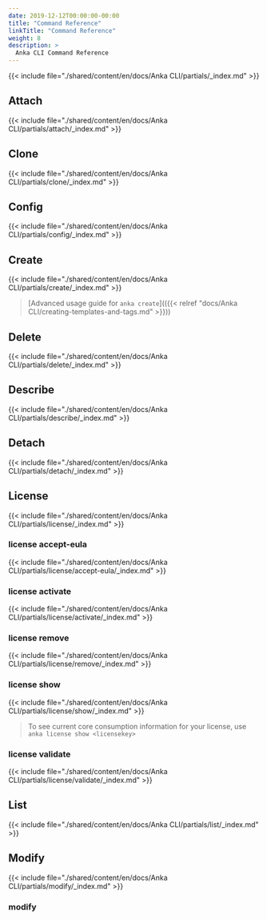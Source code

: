 ```yaml
---
date: 2019-12-12T00:00:00-00:00
title: "Command Reference"
linkTitle: "Command Reference"
weight: 8
description: >
  Anka CLI Command Reference 
---
```


{{< include file="./shared/content/en/docs/Anka CLI/partials/_index.md" >}}

## Attach
{{< include file="./shared/content/en/docs/Anka CLI/partials/attach/_index.md" >}}
## Clone
{{< include file="./shared/content/en/docs/Anka CLI/partials/clone/_index.md" >}}
## Config
{{< include file="./shared/content/en/docs/Anka CLI/partials/config/_index.md" >}}
## Create
{{< include file="./shared/content/en/docs/Anka CLI/partials/create/_index.md" >}}

> [Advanced usage guide for `anka create`](({{< relref "docs/Anka CLI/creating-templates-and-tags.md" >}}))

## Delete
{{< include file="./shared/content/en/docs/Anka CLI/partials/delete/_index.md" >}}
## Describe
{{< include file="./shared/content/en/docs/Anka CLI/partials/describe/_index.md" >}}
## Detach
{{< include file="./shared/content/en/docs/Anka CLI/partials/detach/_index.md" >}}
## License
{{< include file="./shared/content/en/docs/Anka CLI/partials/license/_index.md" >}}
### license accept-eula
{{< include file="./shared/content/en/docs/Anka CLI/partials/license/accept-eula/_index.md" >}}
### license activate
{{< include file="./shared/content/en/docs/Anka CLI/partials/license/activate/_index.md" >}}
### license remove
{{< include file="./shared/content/en/docs/Anka CLI/partials/license/remove/_index.md" >}}
### license show
{{< include file="./shared/content/en/docs/Anka CLI/partials/license/show/_index.md" >}}

> To see current core consumption information for your license, use `anka license show <licensekey>`

### license validate
{{< include file="./shared/content/en/docs/Anka CLI/partials/license/validate/_index.md" >}}
## List
{{< include file="./shared/content/en/docs/Anka CLI/partials/list/_index.md" >}}
## Modify
{{< include file="./shared/content/en/docs/Anka CLI/partials/modify/_index.md" >}}
### modify <template> add
{{< include file="./shared/content/en/docs/Anka CLI/partials/modify/add/_index.md" >}}
#### modify <template> add hard-drive
{{< include file="./shared/content/en/docs/Anka CLI/partials/modify/add/hard-drive/_index.md" >}}
#### modify <template> add network-card
{{< include file="./shared/content/en/docs/Anka CLI/partials/modify/add/network-card/_index.md" >}}
#### modify <template> add optical-drive
{{< include file="./shared/content/en/docs/Anka CLI/partials/modify/add/optical-drive/_index.md" >}}
#### modify <template> add port-forwarding
{{< include file="./shared/content/en/docs/Anka CLI/partials/modify/add/port-forwarding/_index.md" >}}

##### **EXAMPLE** - add port-forwarding
```shell
❯ sudo anka modify 10.15.4 add port-forwarding --guest-port 22 ssh

❯ sudo anka describe 10.15.4

. . .

port_forwarding_rules

+------------+--------------+-------------+------------+-----------+-------------+
|   net_card |   guest_port | rule_name   | protocol   |   host_ip |   host_port |
+============+==============+=============+============+===========+=============+
|          0 |           22 | ssh         | tcp        |         0 |           0 |
+------------+--------------+-------------+------------+-----------+-------------+

❯ sudo anka start 10.15.4
. . . 
port_forwarding

+--------------+-------------+------------+--------+-----------+
|   guest_port |   host_port | protocol   | name   | host_ip   |
+==============+=============+============+========+===========+
|           22 |       10000 | tcp        | ssh    | 0.0.0.0   |
+--------------+-------------+------------+--------+-----------+

❯ ssh anka@localhost -p 10000
Password:
Last login: Mon Apr  6 12:45:50 2020
Mac-mini:~ anka
```

> Unless you customize the host_port, we default to using 10000, 10001, and so on for each VM that's started. Ensure that both the Controller server and any CI servers (where you host Jenkins for example) can reach the Node's ports in your firewall rules.

#### modify <template> add usb-device
{{< include file="./shared/content/en/docs/Anka CLI/partials/modify/add/usb-device/_index.md" >}}
### modify <template> delete
{{< include file="./shared/content/en/docs/Anka CLI/partials/modify/delete/_index.md" >}}
#### modify <template> delete custom-variable
{{< include file="./shared/content/en/docs/Anka CLI/partials/modify/delete/custom-variable/_index.md" >}}
#### modify <template> delete hard-drive
{{< include file="./shared/content/en/docs/Anka CLI/partials/modify/delete/hard-drive/_index.md" >}}
#### modify <template> delete network-card
{{< include file="./shared/content/en/docs/Anka CLI/partials/modify/delete/network-card/_index.md" >}}
#### modify <template> delete optical-drive
{{< include file="./shared/content/en/docs/Anka CLI/partials/modify/delete/optical-drive/_index.md" >}}
#### modify <template> delete policy
{{< include file="./shared/content/en/docs/Anka CLI/partials/modify/delete/policy/_index.md" >}}
#### modify <template> delete port-forwarding
{{< include file="./shared/content/en/docs/Anka CLI/partials/modify/delete/port-forwarding/_index.md" >}}
#### modify <template> delete usb-device
{{< include file="./shared/content/en/docs/Anka CLI/partials/modify/delete/usb-device/_index.md" >}}
### modify <template> set
{{< include file="./shared/content/en/docs/Anka CLI/partials/modify/set/_index.md" >}}
#### modify <template> set cpu
{{< include file="./shared/content/en/docs/Anka CLI/partials/modify/set/cpu/_index.md" >}}
#### modify <template> set custom-variable
{{< include file="./shared/content/en/docs/Anka CLI/partials/modify/set/custom-variable/_index.md" >}}
#### modify <template> set description
{{< include file="./shared/content/en/docs/Anka CLI/partials/modify/set/description/_index.md" >}}
#### modify <template> set display
{{< include file="./shared/content/en/docs/Anka CLI/partials/modify/set/display/_index.md" >}}
#### modify <template> set hard-drive
{{< include file="./shared/content/en/docs/Anka CLI/partials/modify/set/hard-drive/_index.md" >}}
#### modify <template> set name
{{< include file="./shared/content/en/docs/Anka CLI/partials/modify/set/name/_index.md" >}}
#### modify <template> set nested
{{< include file="./shared/content/en/docs/Anka CLI/partials/modify/set/nested/_index.md" >}}
#### modify <template> set network-card
{{< include file="./shared/content/en/docs/Anka CLI/partials/modify/set/network-card/_index.md" >}}
#### modify <template> set policy
{{< include file="./shared/content/en/docs/Anka CLI/partials/modify/set/policy/_index.md" >}}
#### modify <template> set ram
{{< include file="./shared/content/en/docs/Anka CLI/partials/modify/set/ram/_index.md" >}}
### modify <template> show
{{< include file="./shared/content/en/docs/Anka CLI/partials/modify/show/_index.md" >}}
#### modify <template> show custom-variables
{{< include file="./shared/content/en/docs/Anka CLI/partials/modify/show/custom-variables/_index.md" >}}
## Mount
{{< include file="./shared/content/en/docs/Anka CLI/partials/mount/_index.md" >}}
## Reboot
{{< include file="./shared/content/en/docs/Anka CLI/partials/reboot/_index.md" >}}
## Registry
{{< include file="./shared/content/en/docs/Anka CLI/partials/registry/_index.md" >}}
### registry add
{{< include file="./shared/content/en/docs/Anka CLI/partials/registry/add/_index.md" >}}
### registry check-download-size
{{< include file="./shared/content/en/docs/Anka CLI/partials/registry/check-download-size/_index.md" >}}
### registry delete
{{< include file="./shared/content/en/docs/Anka CLI/partials/registry/delete/_index.md" >}}
### registry describe
{{< include file="./shared/content/en/docs/Anka CLI/partials/registry/describe/_index.md" >}}
### registry list
{{< include file="./shared/content/en/docs/Anka CLI/partials/registry/list/_index.md" >}}
### registry list-repos
{{< include file="./shared/content/en/docs/Anka CLI/partials/registry/list-repos/_index.md" >}}
### registry pull
{{< include file="./shared/content/en/docs/Anka CLI/partials/registry/pull/_index.md" >}}
### registry push
{{< include file="./shared/content/en/docs/Anka CLI/partials/registry/push/_index.md" >}}
### registry set
{{< include file="./shared/content/en/docs/Anka CLI/partials/registry/set/_index.md" >}}
## Run
{{< include file="./shared/content/en/docs/Anka CLI/partials/run/_index.md" >}}
## Show
{{< include file="./shared/content/en/docs/Anka CLI/partials/show/_index.md" >}}
## Start
{{< include file="./shared/content/en/docs/Anka CLI/partials/start/_index.md" >}}
## Stop
{{< include file="./shared/content/en/docs/Anka CLI/partials/stop/_index.md" >}}
## Suspend
{{< include file="./shared/content/en/docs/Anka CLI/partials/suspend/_index.md" >}}
## Unmount
{{< include file="./shared/content/en/docs/Anka CLI/partials/unmount/_index.md" >}}
## Usb
{{< include file="./shared/content/en/docs/Anka CLI/partials/usb/_index.md" >}}
### usb claim
{{< include file="./shared/content/en/docs/Anka CLI/partials/usb/claim/_index.md" >}}
### usb list
{{< include file="./shared/content/en/docs/Anka CLI/partials/usb/list/_index.md" >}}
### usb release
{{< include file="./shared/content/en/docs/Anka CLI/partials/usb/release/_index.md" >}}
## Version
{{< include file="./shared/content/en/docs/Anka CLI/partials/version/_index.md" >}}
## View
{{< include file="./shared/content/en/docs/Anka CLI/partials/view/_index.md" >}}
